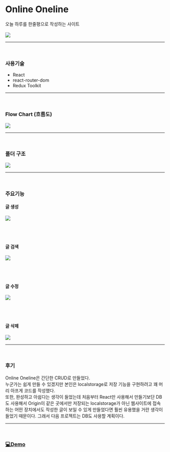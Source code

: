 # Online Oneline

오늘 하루를 한줄평으로 작성하는 사이트<br><br>
![](https://velog.velcdn.com/images/thdgusrbek/post/dd1b549c-0627-45d0-a262-f579f13cb86c/image.png)

---
<br>

### 사용기술
- React
- react-router-dom
- Redux Toolkit

---
<br>

### Flow Chart (흐름도)
![](https://velog.velcdn.com/images/thdgusrbek/post/29063d68-ce30-4199-949a-53ac28753ab8/image.png)

---
<br>

### 폴더 구조
![](https://velog.velcdn.com/images/thdgusrbek/post/c4f0ed9d-74d6-4c9d-a35a-80e72125921e/image.png)

---
<br>

### 주요기능
#### 글 생성
![](https://velog.velcdn.com/images/thdgusrbek/post/f8ede60a-29b4-4994-a21d-a5e70fcaa848/image.gif)<br><br><br><br>

#### 글 검색
![](https://velog.velcdn.com/images/thdgusrbek/post/4f8c61c0-cb40-44d3-a027-4ba5f2bff2d0/image.gif)<br><br><br><br>

#### 글 수정
![](https://velog.velcdn.com/images/thdgusrbek/post/d3cdc4a8-7f5f-4359-a10f-0759ab139cc5/image.gif)<br><br><br><br>

#### 글 삭제
![](https://velog.velcdn.com/images/thdgusrbek/post/d70d9d5e-71e1-49c0-8bfb-dd02aa0a0fe0/image.gif)

---
<br>

### 후기
Online Oneline은 간단한 CRUD로 만들었다.<br>
누군가는 쉽게 만들 수 있겠지만 본인은 localstorage로 저장 기능을 구현하려고 꽤 머리 아프게 코드를 작성했다.<br>
또한, 완성하고 아쉽다는 생각이 들었는데 처음부터 React만 사용해서 만들기보단 DB도 사용해서 Origin이 같은 곳에서만 저장되는 localstorage가 아닌 웹사이트에 접속하는 어떤 장치에서도 작성한 글이 보일 수 있게 만들었다면 훨씬 유용했을 거란 생각이 들었기 때문이다. 그래서 다음 프로젝트는 DB도 사용할 계획이다.

---
<br>

### [💻Demo](https://online-oneline.vercel.app/)
